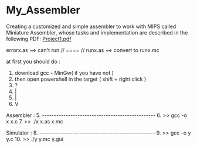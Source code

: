 # My_Assembler
Creating a customized and simple assembler to work with MIPS called Miniature Assembler, whose tasks and implementation are described in the following PDF:
[Project1.pdf](https://github.com/M-Amin-Kiani/My_Assembler/files/11223442/Project1.pdf)


errorx.as ==> can't run  // ==== //
runx.as ==> convert to runx.mc


at first you should do :
1. download gcc - MinGw( if you have not )
2. then open powershell in the target ( shift + right click )
3. ?
4. |
5. |
6. V

Assembler :
5. ------------------------------------------------
6. >> gcc -o x x.c
7. >> ./x x.as x.mc

Simulator :
8. -------------------------------------------------
9. >> gcc -o y y.c
10. >> ./y y.mc y.gui
